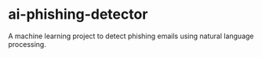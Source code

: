 # ai-phishing-detector
A machine learning project to detect phishing emails using natural language processing.
